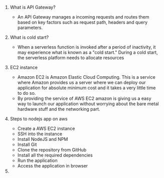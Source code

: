 1) What is API Gateway?
   - An API Gateway manages a incoming requests and routes them based on key factors such as request path, headers and query parameters.

2) What is cold start?
   - When a serverless function is invoked after a period of inactivity, it may experience what is known as a "cold start." During a cold start, the serverless platform needs to allocate resources

3) EC2 instance
   - Amazon EC2 is Amazon Elastic Cloud Computing. This is a service where Amazon provides us a server where we can deploy our application for absolute minimum cost and it takes a very little time to do so.
   - By providing the service of AWS EC2 amazon is giving us a easy way to launch our application without worrying about the bare metal hardware stuff and the networking part.

4) Steps to nodejs app on aws
   - Create a AWS EC2 instance
   - SSH into the instance
   - Install NodeJS and NPM
   - Install Git
   - Clone the repository from GitHub
   - Install all the required dependencies
   - Run the application
   - Access the application in browser

5) 
